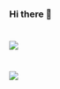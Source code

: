 ### Hi there 👋

# <img src="https://github-readme-stats.vercel.app/api?username=JustinJsn" />
# <img src="https://github-readme-stats.vercel.app/api/top-langs/?username=JustinJsn&layout=compact" />

  

<!--
**JustinJsn/JustinJsn** is a ✨ _special_ ✨ repository because its `README.md` (this file) appears on your GitHub profile.

Here are some ideas to get you started:

- 🔭 I’m currently working on ...
- 🌱 I’m currently learning ...
- 👯 I’m looking to collaborate on ...
- 🤔 I’m looking for help with ...
- 💬 Ask me about ...
- 📫 How to reach me: ...
- 😄 Pronouns: ...
- ⚡ Fun fact: ...
-->
